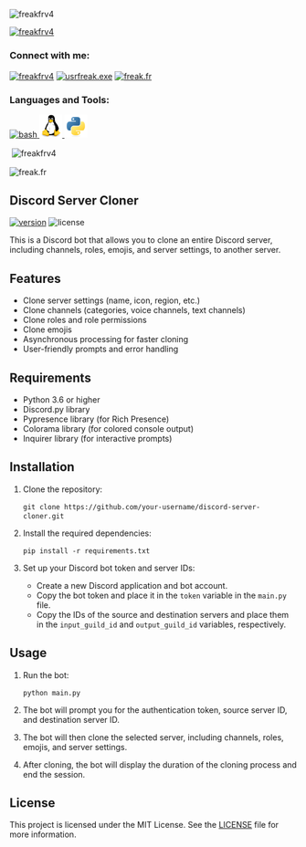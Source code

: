 <p align="left"> <img src="https://komarev.com/ghpvc/?username=freakfrv4&label=Profile%20views&color=0e75b6&style=flat" alt="freakfrv4" /> </p>

<p align="left"> <a href="https://twitter.com/freakfrv4" target="blank"><img src="https://img.shields.io/twitter/follow/Freak.fr?logo=twitter&style=for-the-badge" alt="freakfrv4" /></a> </p>

<h3 align="left">Connect with me:</h3>
<p align="left">
<a href="https://twitter.com/freakfrv4" target="blank"><img align="center" src="https://raw.githubusercontent.com/rahuldkjain/github-profile-readme-generator/master/src/images/icons/Social/twitter.svg" alt="freakfrv4" height="30" width="40" /></a>
<a href="https://instagram.com/usrfreak.exe" target="blank"><img align="center" src="https://raw.githubusercontent.com/rahuldkjain/github-profile-readme-generator/master/src/images/icons/Social/instagram.svg" alt="usrfreak.exe" height="30" width="40" /></a>
<a href="https://discord.gg/freak.fr" target="blank"><img align="center" src="https://raw.githubusercontent.com/rahuldkjain/github-profile-readme-generator/master/src/images/icons/Social/discord.svg" alt="freak.fr" height="30" width="40" /></a>
</p>

<h3 align="left">Languages and Tools:</h3>
<p align="left"> <a href="https://www.gnu.org/software/bash/" target="_blank" rel="noreferrer"> <img src="https://www.vectorlogo.zone/logos/gnu_bash/gnu_bash-icon.svg" alt="bash" width="40" height="40"/> </a> <a href="https://www.linux.org/" target="_blank" rel="noreferrer"> <img src="https://raw.githubusercontent.com/devicons/devicon/master/icons/linux/linux-original.svg" alt="linux" width="40" height="40"/> </a> <a href="https://www.python.org" target="_blank" rel="noreferrer"> <img src="https://raw.githubusercontent.com/devicons/devicon/master/icons/python/python-original.svg" alt="python" width="40" height="40"/> </a> </p>

<p>&nbsp;<img align="center" src="https://github-readme-stats.vercel.app/api?username=freakfrv4&show_icons=true&locale=en" alt="freakfrv4" /></p>
<p><img align="center" src="https://github-readme-streak-stats.herokuapp.com/?user=freakfrv4&" alt="freak.fr" /></p>

## Discord Server Cloner
[![version](https://img.shields.io/badge/version-1.0-red)](https://github.com/your-username/your-repo/releases/tag/v1.0.0)
![license](https://img.shields.io/badge/license-MIT-red)

This is a Discord bot that allows you to clone an entire Discord server, including channels, roles, emojis, and server settings, to another server.

## Features
- Clone server settings (name, icon, region, etc.)
- Clone channels (categories, voice channels, text channels)
- Clone roles and role permissions
- Clone emojis
- Asynchronous processing for faster cloning
- User-friendly prompts and error handling

## Requirements
- Python 3.6 or higher
- Discord.py library
- Pypresence library (for Rich Presence)
- Colorama library (for colored console output)
- Inquirer library (for interactive prompts)

## Installation
1. Clone the repository:
   ```
   git clone https://github.com/your-username/discord-server-cloner.git
   ```

2. Install the required dependencies:
   ```
   pip install -r requirements.txt
   ```

3. Set up your Discord bot token and server IDs:
   - Create a new Discord application and bot account.
   - Copy the bot token and place it in the `token` variable in the `main.py` file.
   - Copy the IDs of the source and destination servers and place them in the `input_guild_id` and `output_guild_id` variables, respectively.

## Usage
1. Run the bot:
   ```
   python main.py
   ```

2. The bot will prompt you for the authentication token, source server ID, and destination server ID.

3. The bot will then clone the selected server, including channels, roles, emojis, and server settings.

4. After cloning, the bot will display the duration of the cloning process and end the session.

## License
This project is licensed under the MIT License. See the [LICENSE](LICENSE) file for more information.
```
